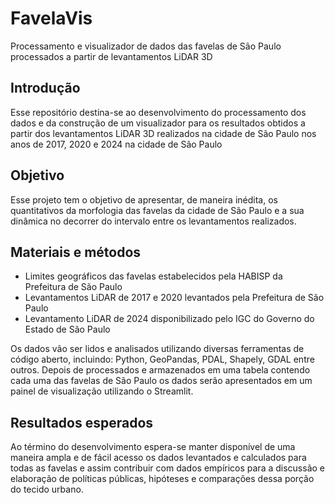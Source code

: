 # FavelaVis

Processamento e visualizador de dados das favelas de São Paulo processados a partir de levantamentos LiDAR 3D

## Introdução

Esse repositório destina-se ao desenvolvimento do processamento dos dados e da construção de um visualizador para os resultados obtidos a partir dos levantamentos LiDAR 3D realizados na cidade de São Paulo nos anos de 2017, 2020 e 2024 na cidade de São Paulo

## Objetivo

Esse projeto tem o objetivo de apresentar, de maneira inédita, os quantitativos da morfologia das favelas da cidade de São Paulo e a sua dinâmica no decorrer do intervalo entre os levantamentos realizados.

## Materiais e métodos

- Limites geográficos das favelas estabelecidos pela HABISP da Prefeitura de São Paulo
- Levantamentos LiDAR de 2017 e 2020 levantados pela Prefeitura de São Paulo
- Levantamento LiDAR de 2024 disponibilizado pelo IGC do Governo do Estado de São Paulo

Os dados vão ser lidos e analisados utilizando diversas ferramentas de código aberto, incluindo: Python, GeoPandas, PDAL, Shapely, GDAL entre outros. Depois de processados e armazenados em uma tabela contendo cada uma das favelas de São Paulo os dados serão apresentados em um painel de visualização utilizando o Streamlit.

## Resultados esperados

Ao término do desenvolvimento espera-se manter disponível de uma maneira ampla e de fácil acesso os dados levantados e calculados para todas as favelas e assim contribuir com dados empíricos para a discussão e elaboração de políticas públicas, hipóteses e comparações dessa porção do tecido urbano. 
